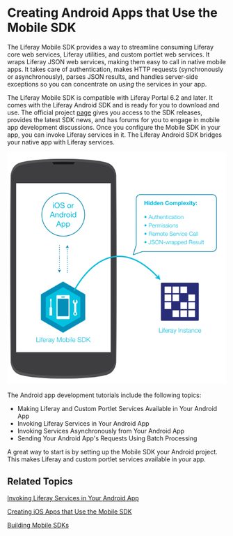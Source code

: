 # Creating Android Apps that Use the Mobile SDK [](id=creating-android-apps-that-use-the-mobile-sdk)

The Liferay Mobile SDK provides a way to streamline consuming Liferay core web 
services, Liferay utilities, and custom portlet web services. It wraps Liferay
JSON web services, making them easy to call in native mobile apps. It takes care
of authentication, makes HTTP requests (synchronously or asynchronously), parses
JSON results, and handles server-side exceptions so you can concentrate on
*using* the services in your app. 

The Liferay Mobile SDK is compatible with Liferay Portal 6.2 and later. It comes
with the Liferay Android SDK and is ready for you to download and use. The
official project 
[page](https://www.liferay.com/community/liferay-projects/liferay-mobile-sdk/overview)
gives you access to the SDK releases, provides the latest SDK news, and has
forums for you to engage in mobile app development discussions. Once you 
configure the Mobile SDK in your app, you can invoke Liferay services in it. The 
Liferay Android SDK bridges your native app with Liferay services. 

![Figure 1: Liferay's Mobile SDK enables your native app to communicate with Liferay.](../../../images/mobile-sdk-diagram.png)

The Android app development tutorials include the following topics: 

- Making Liferay and Custom Portlet Services Available in Your Android App
- Invoking Liferay Services in Your Android App
- Invoking Services Asynchronously from Your Android App
- Sending Your Android App's Requests Using Batch Processing

A great way to start is by setting up the Mobile SDK your Android project. This 
makes Liferay and custom portlet services available in your app.

## Related Topics [](id=related-topics)

[Invoking Liferay Services in Your Android App](/develop/tutorials/-/knowledge_base/7-0/invoking-liferay-services-in-your-android-app)

[Creating iOS Apps that Use the Mobile SDK](/develop/tutorials/-/knowledge_base/7-0/creating-ios-apps-that-use-the-mobile-sdk)

[Building Mobile SDKs](/develop/tutorials/-/knowledge_base/7-0/building-mobile-sdks)
